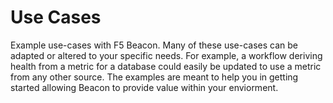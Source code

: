 # Use Cases

Example use-cases with F5 Beacon. Many of these use-cases can be adapted or altered to your specific needs. For example, a workflow deriving health from a metric for a database could easily be updated to use a metric from any other source. The examples are meant to help you in getting started allowing Beacon to provide value within your enviorment.
